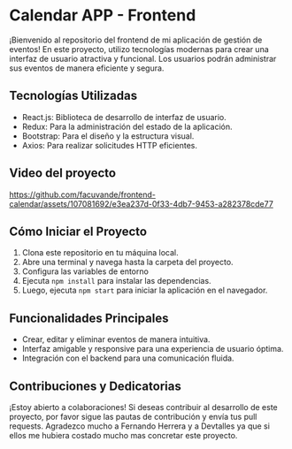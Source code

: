 # Calendar APP - Frontend

¡Bienvenido al repositorio del frontend de mi aplicación de gestión de eventos! En este proyecto, utilizo tecnologías modernas para crear una interfaz de usuario atractiva y funcional. Los usuarios podrán administrar sus eventos de manera eficiente y segura.

## Tecnologías Utilizadas

- React.js: Biblioteca de desarrollo de interfaz de usuario.
- Redux: Para la administración del estado de la aplicación.
- Bootstrap: Para el diseño y la estructura visual.
- Axios: Para realizar solicitudes HTTP eficientes.

## Video del proyecto
https://github.com/facuvande/frontend-calendar/assets/107081692/e3ea237d-0f33-4db7-9453-a282378cde77

## Cómo Iniciar el Proyecto

1. Clona este repositorio en tu máquina local.
2. Abre una terminal y navega hasta la carpeta del proyecto.
3. Configura las variables de entorno
4. Ejecuta `npm install` para instalar las dependencias.
5. Luego, ejecuta `npm start` para iniciar la aplicación en el navegador.

## Funcionalidades Principales

- Crear, editar y eliminar eventos de manera intuitiva.
- Interfaz amigable y responsive para una experiencia de usuario óptima.
- Integración con el backend para una comunicación fluida.

## Contribuciones y Dedicatorias

¡Estoy abierto a colaboraciones! Si deseas contribuir al desarrollo de este proyecto, por favor sigue las pautas de contribución y envía tus pull requests.
Agradezco mucho a Fernando Herrera y a Devtalles ya que si ellos me hubiera costado mucho mas concretar este proyecto.

